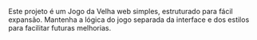 <!-- Use this file to provide workspace-specific custom instructions to Copilot. For more details, visit https://code.visualstudio.com/docs/copilot/copilot-customization#_use-a-githubcopilotinstructionsmd-file -->

Este projeto é um Jogo da Velha web simples, estruturado para fácil expansão. Mantenha a lógica do jogo separada da interface e dos estilos para facilitar futuras melhorias.
